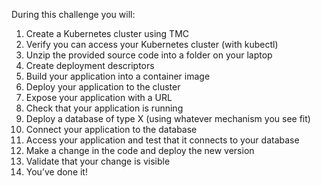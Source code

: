 During this challenge you will:

1. Create a Kubernetes cluster using TMC
2. Verify you can access your Kubernetes cluster (with kubectl)
3. Unzip the provided source code into a folder on your laptop
4. Create deployment descriptors
5. Build your application into a container image
6. Deploy your application to the cluster
7. Expose your application with a URL
8. Check that your application is running
9. Deploy a database of type X (using whatever mechanism you see fit)
10. Connect your application to the database
11. Access your application and test that it connects to your database
12. Make a change in the code and deploy the new version
13. Validate that your change is visible
14. You’ve done it!
